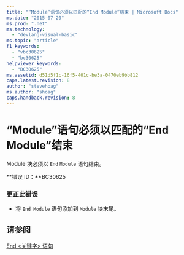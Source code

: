 ```yaml
---
title: "“Module”语句必须以匹配的“End Module”结束 | Microsoft Docs"
ms.date: "2015-07-20"
ms.prod: ".net"
ms.technology: 
  - "devlang-visual-basic"
ms.topic: "article"
f1_keywords: 
  - "vbc30625"
  - "bc30625"
helpviewer_keywords: 
  - "BC30625"
ms.assetid: d51d5f1c-16f5-401c-be3a-0470eb9bb812
caps.latest.revision: 8
author: "stevehoag"
ms.author: "shoag"
caps.handback.revision: 8
---
```

# “Module”语句必须以匹配的“End Module”结束
Module 块必须以 `End` `Module` 语句结束。  
  
 **错误 ID：**BC30625  
  
### 更正此错误  
  
-   将 `End Module` 语句添加到 `Module` 块末尾。  
  
## 请参阅  
 [End \<关键字\> 语句](../../visual-basic/language-reference/statements/end-keyword-statement.md)